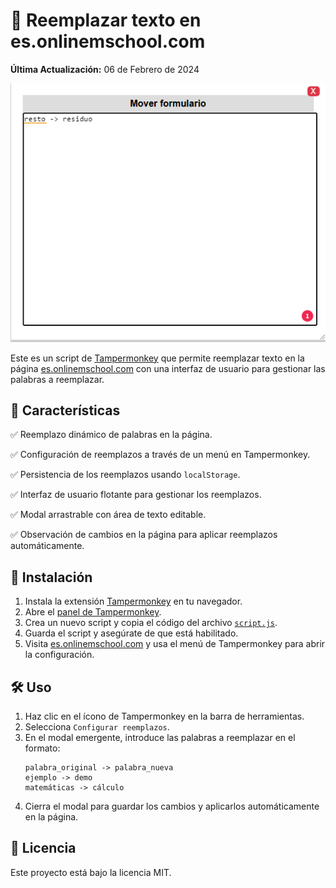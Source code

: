 # 🔁 Reemplazar texto en es.onlinemschool.com

**Última Actualización:** 06 de Febrero de 2024

![Interfaz Gráfica del Script](GUI.png)

Este es un script de [Tampermonkey](https://www.tampermonkey.net/) que permite reemplazar texto en la página [es.onlinemschool.com](https://es.onlinemschool.com/) con una interfaz de usuario para gestionar las palabras a reemplazar.

## 🎨 Características

✅ Reemplazo dinámico de palabras en la página.

✅ Configuración de reemplazos a través de un menú en Tampermonkey.

✅ Persistencia de los reemplazos usando `localStorage`.

✅ Interfaz de usuario flotante para gestionar los reemplazos.

✅ Modal arrastrable con área de texto editable.

✅ Observación de cambios en la página para aplicar reemplazos automáticamente.

## 🚀 Instalación

1. Instala la extensión [Tampermonkey](https://www.tampermonkey.net/) en tu navegador.
2. Abre el [panel de Tampermonkey](chrome-extension://dhdgffkkebhmkfjojejmpbldmpobfkfo/options.html).
3. Crea un nuevo script y copia el código del archivo [`script.js`](https://github.com/wernser412/Reemplazar-texto-coincidente/raw/refs/heads/main/Reemplazar%20texto%20coincidente.user.js).
4. Guarda el script y asegúrate de que está habilitado.
5. Visita [es.onlinemschool.com](https://es.onlinemschool.com/) y usa el menú de Tampermonkey para abrir la configuración.

## 🛠️ Uso

1. Haz clic en el ícono de Tampermonkey en la barra de herramientas.
2. Selecciona `Configurar reemplazos`.
3. En el modal emergente, introduce las palabras a reemplazar en el formato:
   ```
   palabra_original -> palabra_nueva
   ejemplo -> demo
   matemáticas -> cálculo
   ```
4. Cierra el modal para guardar los cambios y aplicarlos automáticamente en la página.

## 📜 Licencia

Este proyecto está bajo la licencia MIT.
